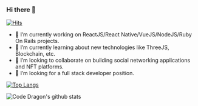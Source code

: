 ### Hi there 👋

[![Hits](https://hits.seeyoufarm.com/api/count/incr/badge.svg?url=https%3A%2F%2Fgithub.com%2Fprogramming-enthusiast%2Fhit-counter)](https://hits.seeyoufarm.com)

- 🔭 I’m currently working on ReactJS/React Native/VueJS/NodeJS/Ruby On Rails projects.
- 🌱 I’m currently learning about new technologies like ThreeJS, Blockchain, etc.
- 👯 I’m looking to collaborate on building social networking applications and NFT platforms.
- 🤔 I’m looking for a full stack developer position.

[![Top Langs](https://github-readme-stats.vercel.app/api/top-langs/?username=programming-enthusiast)](https://github.com/anuraghazra/github-readme-stats)

![Code Dragon's github stats](https://github-readme-stats.vercel.app/api?username=programming-enthusiast&show_icons=true&theme=vue)
